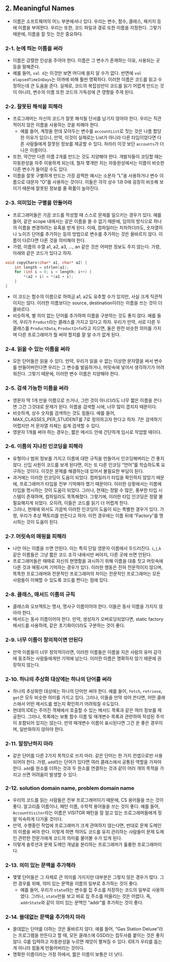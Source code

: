 ## 2. Meaningful Names

- 이름은 소프트웨어의 어느 부분에서나 있다. 우리는 변수, 함수, 클래스, 패키지 등에 이름을 부여한다. 우리는 또한, 코드 파일과 경로 또한 이름을 지정한다. 그렇기 때문에, 이름을 잘 짓는 것은 중요하다.

### 2-1. 눈에 띄는 이름을 써라

- 이름은 강렬한 인상을 주어야 한다. 이름은 그 변수가 존재하는 이유, 사용되는 곳 등을 말해준다.
- 예를 들어, `val d`는 이것만 보면 어디에 쓸지 알 수가 없다. 반면에 `val elapsedTimeInDays`는 아까에 비해 훨씬 명확하다. 이러한 이름은 코드를 읽고 수정하는데 큰 도움을 준다. 실제로, 코드의 복잡성만이 코드를 읽기 어렵게 만드는 것이 아니라, 변수의 이름 또한 코드의 가독성에 큰 영향을 주게 된다.

### 2-2. 잘못된 해석을 피해라

- 프로그래머는 자신의 코드가 잘못 해석될 단서를 남기지 않아야 한다. 우리는 직관적이지 않은 이름을 사용하는 것을 피해야 한다.
    - 예를 들어, 계정을 한데 모아두는 변수를 `accountList`로 짓는 것은 나름 합당한 이유가 있으나, 만약, 이것이 실제로는 List가 아니라 다른 타입이었다면 다른 사람들에게 잘못된 정보를 제공할 수 있다. 차라리 이것 보단 `accounts`가 더 나은 이름이다.
- 또한, 약간만 다른 이름 2개를 만드는 것도 지양해야 한다. 개발자들이 코딩할 때는 자동완성을 자주 이용하게 되는데, 철자 몇개만 치는 자동완성에서는 이름이 비슷한 다른 변수가 들어갈 수도 있다.
- 이름을 잘못 구별하게 만드는 가장 끔찍한 예시는 소문자 “L”을 사용하거나 변수 이름으로 대문자 “O”를 사용하는 것이다. 이들은 각각 상수 1과 0에 굉장히 비슷해 보이기 때문에 잘못된 정보를 줄 확률이 높아진다.

### 2-3. 의미있는 구별을 만들어라

- 프로그래머들은 가끔 코드를 작성할 때 스스로 문제를 일으키는 경우가 있다. 예를 들어, 같은 scope 내에서는 같은 이름을 쓸 수 없기 때문에, 임의의 방식으로 하나의 이름을 변경하려는 유혹을 받게 된다. 이때, 컴파일러는 치차하더라도, 숫자열이나 노이즈 단어를 추가하는 등의 방법으로 변수를 추가하는 것은 올바르지 않다. 이름이 다르다면 다른 것을 의미해야 한다.
- 가령, 이름의 수열 a1, a2, a3, …, an 같은 것은 어떠한 정보도 주지 않는다. 가령, 아래와 같은 코드가 있다고 하자.

```cpp
void copyChars(char* a1, char* a2) {
    int length = strlen(a1);
    for (int i = 0; i < length; i++) {
        *(a2 + i) = *(a1 + i);
    }
}
```

- 이 코드는 함수의 이름으로 하여금 a1, a2도 유추할 수가 있지만, 사실 크게 직관적이지는 않다. 이러한 이름보다는 source, destination이라는 이름을 쓰는 것이 더 올바르다.
- 비슷하게, 별 의미 없는 단어를 추가하여 이름을 구분하는 것도 좋지 않다. 예를 들어, 우리가 `Product`라는 클래스를 가지고 있다고 하자. 우리가 만약, 서로 다른 두 클래스를 `ProductData`, `ProductInfo`라고 지으면, 둘은 완전 비슷한 의미를 가지며 다른 프로그래머가 뭘 써야 할지를 잘 알 수가 없게 된다.

### 2-4. 읽을 수 있는 이름을 써라

- 모든 단어들은 읽을 수 있다. 만약, 우리가 읽을 수 없는 이상한 문자열을 써서 변수를 만들어버린다면 우리는 그 변수를 발음하거나, 머릿속에 넣어서 생각하기가 어려워진다. 그렇기 때문에, 이러한 변수 이름은 지양해야 한다.

### 2-5. 검색 가능한 이름을 써라

- 영문자 딱 1개 만을 이름으로 쓰거나, 그런 것이 아니더라도 너무 짧은 이름을 쓴다면 그건 그것대로 문제가 된다. 이름을 검색할 시에, 너무 많이 겹치지 때문이다.
- 비슷하게, 상수 숫자를 검색하는 것도 힘들다. 예를 들어, MAX_CLASSES_PER_STUDENT를 7로 정의하고자 한다고 하자. 7은 검색하기 어렵지만 저 문자열 자체는 쉽게 검색할 수 있다.
- 영문자 1개를 써야 하는 경우는, 짧은 메서드 안에 간단하게 임시로 작업할 때이다.

### 2-6. 이름의 지나친 인코딩을 피해라

- 유형이나 범위 정보를 가지고 이름에 대한 규칙을 만들어서 인코딩해버리는 건 좋지 않다. 신입 사원이 코드를 보게 된다면, 이는 또 다른 인코딩 “언어”를 학습하도록 요구하는 것이다. 이것은 문제를 해결하는데 있어서 불필요한 부담이 된다.
- 과거에는 이러한 인코딩이 도움이 되었다. 컴파일러가 타입을 확인하지 않았기 때문에, 프로그래머가 타입을 전부 기억해야 했기 때문이다. 이러한 상황에서는 이름에 타입을 명시하는 것이 도움이 되었다. 그러나, 현재는 정말 수 많은, 풍부한 타입 시스템이 존재하며, 컴파일러도 똑똑해졌다. 그렇기에, 이러한 타입 인코딩은 정말 불필요해지게 되었다. 오히려, 이들은 코드를 읽기 더 어렵게 한다.
- 그러나, 현재에 와서도 가끔씩 이러한 인코딩이 도움이 되는 특별한 경우가 있다. 가령, 우리가 추상 팩토리를 만든다고 하자. 이런 경우에는 이름 뒤에 “Factory”를 명시하는 것이 도움이 된다.

### 2-7. 머릿속의 매핑을 피해라

- 나만 아는 이름을 쓰면 안된다. 이는 특히 단일 영문자 이름에서 두드러진다. `i`,`j`,`k` 같은 이름들은 그냥 짧은 코드 조각 내에서만 써야지, 다른 곳에 쓰면 안된다.
- 프로그래머들은 때때로 자신의 현명함을 과시하기 위해 이름을 대충 짓고 머릿속에 다른 것과 매핑시켜 기억하는 경우가 있다. 이러한 행동은 전혀 전문적이지 않으며, 똑똑한 프로그래머와 전문적인 프로그래머의 차이는 전문적인 프로그래머는 모든 사람들이 이해할 수 있도록 코드를 짠다는 점에 있다.

### 2-8. 클래스, 매서드 이름의 규칙

- 클래스와 오브젝트는 명사, 명사구 이름이어야 한다. 이들은 동사 이름을 가지지 않아야 한다.
- 메서드는 동사 이름이어야 한다. 만약, 생성자가 오버로딩되었다면, static factory 메서드를 사용하여, 같은 초기화이더라도 구분하는 것이 좋다.

### 2-9. 너무 이름이 창의적이면 안된다

- 만약 이름들이 너무 창의적이라면, 이러한 이름들은 이름을 지은 사람의 유머 감각에 동조하는 사람들에게만 기억에 남는다. 이러한 이름은 명확하지 않기 때문에 권장하지 않는다.

### 2-10. 하나의 추상화 대상에는 하나의 단어를 써라

- 하나의 추상화한 대상에는 하나의 단어만 써야 한다. 예를 들어, `fetch`, `retrieve`, `get`은 모두 비슷한 의미를 가지고 있다. 그러나, 이들을 만약 섞어 쓴다면, 어떤 클래스에서 어떤 메서드를 썼는지 확인하기 어려워질 수도있다.
- 현대의 IDE는 주어진 객체에서 호출할 수 있는 메서드 목록과 같은 여러 정보를 제공한다. 그러나, 목록에는 보통 함수 이름 및 매개변수 목록과 관련하여 작성된 주석이 포함되어 있지는 않는다. 만약 매개변수 이름이 표시된다면 그건 운 좋은 경우이며, 일반화하지 않아야 한다.

### 2-11. 말장난하지 마라

- 같은 단어를 다른 2가지 목적으로 쓰지 마라. 같은 단어는 한 가지 컨셉으로만 사용되어야 한다. 가령, `add`라는 단어가 있다면 여러 클래스에서 공통된 역할을 가져야 한다. `add`를 원소를 더하는 것과 두 원소를 연결하는 것과 같이 어러 개의 목적을 가지고 쓰면 어려움이 발생할 수 있다.

### 2-12. solution domain name, problem domain name

- 우리의 코드를 읽는 사람들은 전부 프로그래머이기 때문에, CS 용어들을 쓰는 것이 좋다. 알고리즘 이름이나, 패턴 이름, 수학적 용어들을 쓰는 것이 좋다. 예를 들어, `AccountVisitor`라는 이름은 VISITOR 패턴을 잘 알고 있는 프로그래머들에게 정말 익숙하게 다가올 것이다.
- 만약, 수행중인 작업에 프로그래머가 크게 관여하지 않는다면, 반대로 문제 도메인의 이름을 써야 한다. 이렇게 하면 적어도 코드를 유지 관리하는 사람들이 문제 도메인 관련한 전문가에게 코드의 의미를 물어볼 수가 있게 된다.
- 이렇게 솔루션과 문제 도메인 개념을 분리하는 프로그래머가 훌륭한 프로그래머이다.

### 2-13. 의미 있는 문맥을 추가해라

- 몇몇 단어들은 그 자체로 큰 의미를 가지지만 대부분은 그렇지 않은 경우가 많다. 그런 경우를 위해, 의미 있는 문맥을 이름의 일부로 추가하는 것이 좋다.
    - 예를 들어, 우리가 `state`라는 변수를 집 주소를 저장하는 코드의 일부로 사용하였다. 그러나, `state`만을 보고 바로 집 주소를 떠올리는 것은 어렵다. 즉, `addrState`와 같이 의미 있는 문맥인 “addr”를 추가하는 것이 좋다.

### 2-14. 쓸데없는 문맥을 추가하지 마라

- 쓸데없는 단어를 더하는 것은 올바르지 않다. 예를 들어, “Gas Station Deluxe”라는 프로그램을 만든다고 할 때, 모든 클래스에 GSD라는 접두사를 붙이는 것은 좋지 않다. G를 입력하고 자동완성을 누르면 재앙이 펼쳐질 수 있다. IDE가 우리를 돕는게 아니라 힘들게 만들어버리는 것이다.
- 명확한 이름이라는 가정 하에서, 짧은 이름이 보통은 더 낫다.
